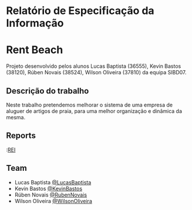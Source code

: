 # Relatório de Especificação da Informação

# Rent Beach

Projeto desenvolvido pelos alunos Lucas Baptista (36555), Kevin Bastos (38120), Rúben Novais (38524), Wilson Oliveira (37810) da equipa SIBD07.

## Descrição do trabalho

Neste trabalho pretendemos melhorar o sistema de uma empresa de aluguer de artigos de praia, para uma melhor organização e dinâmica da mesma.


## Reports

:[REI](doc/rei/rei00.md)

## Team
* Lucas Baptista [@LucasBaptista](https://github.com/marcoamarooliveira)
* Kevin Bastos [@KevinBastos](https://github.com/kevinbastos07)
* Rúben Novais [@RubenNovais](https://github.com/marcoamarooliveira)
* Wilson Oliveira [@WilsonOliveira](https://github.com/marcoamarooliveira)
